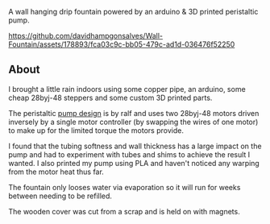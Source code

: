 A wall hanging drip fountain powered by an arduino & 3D printed peristaltic pump.

https://github.com/davidhampgonsalves/Wall-Fountain/assets/178893/fca03c9c-bb05-479c-ad1d-036476f52250

## About
I brought a little rain indoors using some copper pipe, an arduino, some cheap 28byj-48 steppers and some custom 3D printed parts. 

The peristaltic [pump design](https://cults3d.com/en/3d-model/various/low-cost-peristaltic-pump) is by ralf and uses two 28byj-48 motors driven inversely by a single motor controller (by swapping the wires of one motor) to make up for the limited torque the motors provide. 

I found that the tubing softness and wall thickness has a large impact on the pump and had to experiment with tubes and shims to achieve the result I wanted. I also printed my pump using PLA and haven't noticed any warping from the motor heat thus far.

The fountain only looses water via evaporation so it will run for weeks between needing to be refilled.

The wooden cover was cut from a scrap and is held on with magnets. 
